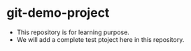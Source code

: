 # git-demo-project
- This repository is for learning purpose.
- We will add a complete test ptoject here in this repository.